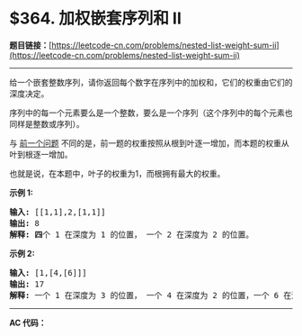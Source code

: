 # $364. 加权嵌套序列和 II

**题目链接：**[https://leetcode-cn.com/problems/nested-list-weight-sum-ii](https://leetcode-cn.com/problems/nested-list-weight-sum-ii)

---

<div class="content__1Y2H">
 <div class="notranslate">
  <p>给一个嵌套整数序列，请你返回每个数字在序列中的加权和，它们的权重由它们的深度决定。</p> 
  <p>序列中的每一个元素要么是一个整数，要么是一个序列（这个序列中的每个元素也同样是整数或序列）。</p> 
  <p>与 <a href="http://leetcode.com/problems/nested-list-weight-sum/">前一个问题</a> 不同的是，前一题的权重按照从根到叶逐一增加，而本题的权重从叶到根逐一增加。</p> 
  <p>也就是说，在本题中，叶子的权重为1，而根拥有最大的权重。</p> 
  <p><strong>示例 1:</strong></p> 
  <pre class="language-text"><strong>输入: </strong>[[1,1],2,[1,1]]
<strong>输出: </strong>8 
<strong>解释: 四</strong>个 1 在深度为 1 的位置， 一个 2 在深度为 2 的位置。
</pre> 
  <p><strong>示例 2:</strong></p> 
  <pre class="language-text"><strong>输入: </strong>[1,[4,[6]]]
<strong>输出: </strong>17 
<strong>解释:</strong> 一个 1 在深度为 3 的位置， 一个 4 在深度为 2 的位置，一个 6 在深度为 1 的位置。 1*3 + 4*2 + 6*1 = 17。
</pre> 
 </div>
</div>

---

**AC 代码：**

```java

```